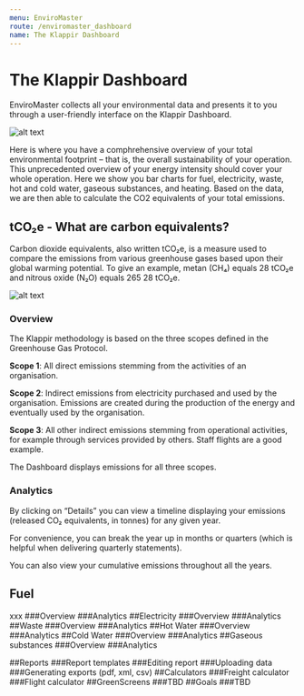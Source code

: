 ```yaml
---
menu: EnviroMaster
route: /enviromaster_dashboard
name: The Klappir Dashboard
---
```


# The Klappir Dashboard

EnviroMaster collects all your environmental data and presents it to you through a user-friendly interface on the Klappir Dashboard. 

![alt text](https://klappir-static.s3.amazonaws.com/img/learn/EnviroMasterDashboard.png)

Here is where you have a comphrehensive overview of your total environmental footprint – that is, the overall sustainability of your operation. This unprecedented overview of your energy intensity should cover your whole operation. Here we show you bar charts for fuel, electricity, waste, hot and cold water, gaseous substances, and heating. Based on the data, we are then able to calculate the CO2 equivalents of your total emissions.

## tCO₂e - What are carbon equivalents?

Carbon dioxide equivalents, also written tCO₂e, is a measure used to compare the emissions from various greenhouse gases based upon their global warming potential. To give an example, metan (CH₄) equals 28 tCO₂e and nitrous oxide (N₂O) equals 265 28 tCO₂e.

![alt text](https://klappir-static.s3.amazonaws.com/img/learn/Carbon+equivalents.png)

### Overview
The Klappir methodology is based on the three scopes defined in the Greenhouse Gas Protocol. 

<b>Scope 1</b>: All direct emissions stemming from the activities of an organisation.

<b>Scope 2</b>: Indirect emissions from electricity purchased and used by the organisation. Emissions are created during the production of the energy and eventually used by the organisation.

<b>Scope 3</b>: All other indirect emissions stemming from operational activities, for example through services provided by others. Staff flights are a good example.

The Dashboard displays emissions for all three scopes.
### Analytics

By clicking on “Details” you can view a timeline displaying your emissions (released CO₂ equivalents, in tonnes) for any given year. 

For convenience, you can break the year up in months or quarters (which is helpful when delivering quarterly statements).

You can also view your cumulative emissions throughout all the years.

## Fuel
xxx
###Overview
###Analytics
##Electricity
###Overview
###Analytics
##Waste
###Overview
###Analytics
##Hot Water
###Overview
###Analytics
##Cold Water
###Overview
###Analytics
##Gaseous substances
###Overview
###Analytics

##Reports
###Report templates
###Editing report
###Uploading data
###Generating exports (pdf, xml, csv)
##Calculators
###Freight calculator
###Flight calculator
##GreenScreens
###TBD
##Goals
###TBD


